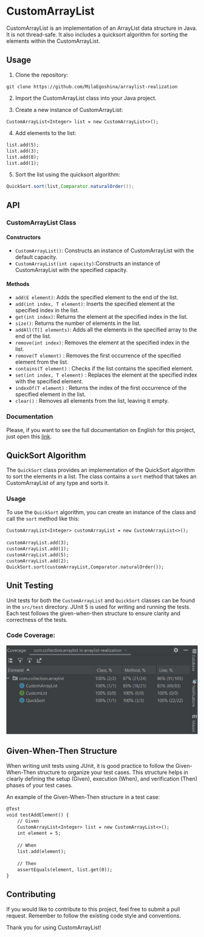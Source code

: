 # CustomArrayList

CustomArrayList is an implementation of an ArrayList data structure in Java. It is not thread-safe. It also includes a quicksort algorithm for sorting the elements within the CustomArrayList.

## Usage

1. Clone the repository:

```
git clone https://github.com/MilaEgoshina/arraylist-realization
```

2. Import the CustomArrayList class into your Java project.

3. Create a new instance of CustomArrayList:

```
CustomArrayList<Integer> list = new CustomArrayList<>();
```

4. Add elements to the list:

```
list.add(5);
list.add(3);
list.add(8);
list.add(1);
```

5. Sort the list using the quicksort algorithm:

```java
QuickSort.sort(list,Comparator.naturalOrder());
```

## API

### CustomArrayList Class

#### Constructors

- `CustomArrayList()`: Constructs an instance of CustomArrayList with the default capacity.
- `CustomArrayList(int capacity)`:Constructs an instance of CustomArrayList with the specified capacity.

#### Methods

- `add(E element)`: Adds the specified element to the end of the list.
- `add(int index, T element)`: Inserts the specified element at the specified index in the list.
- `get(int index)`: Returns the element at the specified index in the list.
- `size()`: Returns the number of elements in the list.
- `addAll(T[] elements)`: Adds all the elements in the specified array to the end of the list.
- `remove(int index)`: Removes the element at the specified index in the list.
- `remove(T element)` : Removes the first occurrence of the specified element from the list.
- `contains(T element)` : Checks if the list contains the specified element.
- `set(int index, T element)` : Replaces the element at the specified index with the specified element.
- `indexOf(T element)` : Returns the index of the first occurrence of the specified element in the list.
- `clear()` : Removes all elements from the list, leaving it empty.

### Documentation

Please, if you want to see the full documentation on English for this project, just open this [link](https://milaegoshina.github.io/arraylist-realization/).


## QuickSort Algorithm

The `QuickSort` class provides an implementation of the QuickSort algorithm to sort the elements in a list. The class contains a `sort` method that takes an CustomArrayList of any type and sorts it.

### Usage

To use the `QuickSort` algorithm, you can create an instance of the class and call the `sort` method like this:

```
CustomArrayList<Integer> customArrayList = new CustomArrayList<>();

customArrayList.add(3);
customArrayList.add(1);
customArrayList.add(5);
customArrayList.add(2);
QuickSort.sort(customArrayList,Comparator.naturalOrder());
```

## Unit Testing

Unit tests for both the `CustomArrayList` and `QuickSort` classes can be found in the `src/test` directory. JUnit 5 is used for writing and running the tests. Each test follows the given-when-then structure to ensure clarity and correctness of the tests.

### Code Coverage: 
![code-coverage](images/coverage.jpg)

## Given-When-Then Structure

When writing unit tests using JUnit, it is good practice to follow the Given-When-Then structure to organize your test cases. This structure helps in clearly defining the setup (Given), execution (When), and verification (Then) phases of your test cases.

An example of the Given-When-Then structure in a test case:

```
@Test
void testAddElement() {
    // Given
    CustomArrayList<Integer> list = new CustomArrayList<>();
    int element = 5;

    // When
    list.add(element);

    // Then
    assertEquals(element, list.get(0));
}
```

## Contributing

If you would like to contribute to this project, feel free to submit a pull request. Remember to follow the existing code style and conventions.

Thank you for using CustomArrayList!